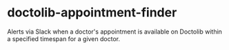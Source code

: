 # doctolib-appointment-finder
Alerts via Slack when a doctor's appointment is available on Doctolib within a specified timespan for a given doctor.

